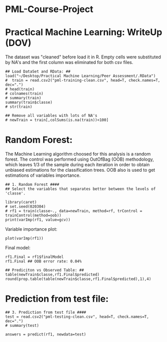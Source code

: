 PML-Course-Project
==================
Practical Machine Learning: WriteUp (DOV)
========================================================

The dataset was "cleaned" before load it in R. Empty cells were substituted by NA's and the first column was eliminated for both csv files.

```{r}
## Load DataSet and RData: ##
load("~/Desktop/Practical Machine Learning/Peer Assessment/.RData")
#  train = read.csv2("pml-training-clean.csv", head=T, check.names=T, dec=".")
# head(train)
# colnames(train)
# summary(train)
summary(train$classe)
# str(train)

## Remove all variables with lots of NA's
# newTrain = train[,colSums(is.na(train))<100]

```

Random Forest:
========================================================
The Machine Learning algorithm choosed for this analysis is a random forest. The control was performed using OutOfBag (OOB) methodology, which leaves 1/3 of the sample during each iteration in order to obtain unbiased estimations for the classification trees. OOB also is used to get estimations of variables importance.

```{r}
## 1. Random Forest ####
## Select the variables that separates better between the levels of 'classe'.

library(caret)
# set.seed(020304)
# rf1 = train(classe~., data=newTrain, method=rf, trControl = trainControl(method=oob))
print(varImp(rf1, value=gcv))
```

Variable importance plot:
```{r fig.width=10, fig.height=16}
plot(varImp(rf1))
```

Final model:
```{r}
rf1.Final = rf1$finalModel
rf1.Final ## OOB error rate: 0.04%

## Prediciton vs Observed Table: ##
table(newTrain$classe,rf1.Final$predicted)
round(prop.table(table(newTrain$classe,rf1.Final$predicted),1),4)
```


Prediction from test file:
========================================================
```{r}
## 3. Prediction from test file ####
test = read.csv2("pml-testing-clean.csv", head=T, check.names=T, dec=".")
# summary(test)

answers = predict(rf1, newdata=test)
```

